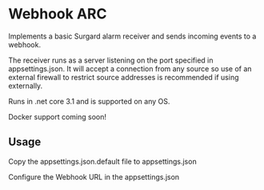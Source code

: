 # Webhook ARC

Implements a basic Surgard alarm receiver and sends incoming events to a webhook.

The receiver runs as a server listening on the port specified in appsettings.json. It will accept a connection from any source so use of an external firewall to restrict source addresses is recommended if using externally.

Runs in .net core 3.1 and is supported on any OS. 

Docker support coming soon!

## Usage

Copy the appsettings.json.default file to appsettings.json

Configure the Webhook URL in the appsettings.json